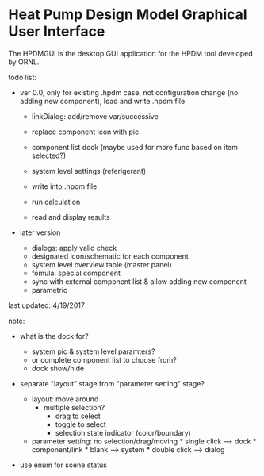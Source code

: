 # Heat Pump Design Model Graphical User Interface

The HPDMGUI is the desktop GUI application for the HPDM tool developed by ORNL.

todo list:

* ver 0.0, only for existing .hpdm case, not configuration change (no adding new component), load and write .hpdm file
	* linkDialog: add/remove var/successive
	* replace component icon with pic
	* component list dock (maybe used for more func based on item selected?)
	
	* system level settings (referigerant)
	* write into .hpdm file
	* run calculation
	* read and display results
	
* later version
	* dialogs: apply valid check
	* designated icon/schematic for each component
	* system level overview table (master panel)
	* fomula: special component
	* sync with external component list & allow adding new component
	* parametric


	
last updated: 4/19/2017


note:
* what is the dock for?
	* system pic & system level paramters?
	* or complete component list to choose from?
	* dock show/hide

* separate "layout" stage from "parameter setting" stage?
	* layout: move around
		* multiple selection?
			* drag to select
			* toggle to select
			* selection state indicator (color/boundary)
	* parameter setting: no selection/drag/moving
			* single click --> dock
				* component/link
				* blank --> system
			* double click --> dialog

* use enum for scene status